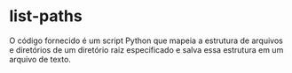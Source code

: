 # list-paths
O código fornecido é um script Python que mapeia a estrutura de arquivos e diretórios de um diretório raiz especificado e salva essa estrutura em um arquivo de texto.
